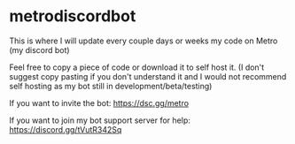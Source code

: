 # metrodiscordbot

This is where I will update every couple days or weeks my code on Metro (my discord bot)

Feel free to copy a piece of code or download it to self host it.
(I don't suggest copy pasting if you don't understand it and I would not recommend self hosting as my bot still in development/beta/testing)

If you want to invite the bot:
https://dsc.gg/metro

If you want to join my bot support server for help:
https://discord.gg/tVutR342Sq


